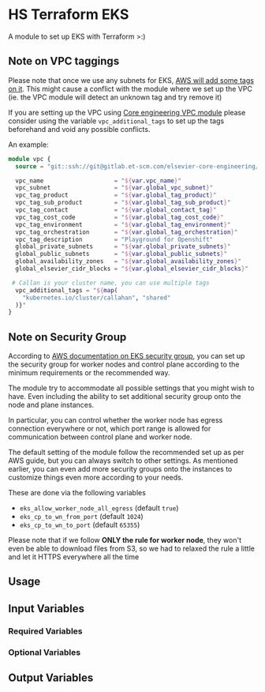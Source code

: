 # HS Terraform EKS

A module to set up EKS with Terraform >:)

## Note on VPC taggings

Please note that once we use any subnets for EKS, [AWS will add some tags on
it](https://docs.aws.amazon.com/eks/latest/userguide/network_reqs.html). This
might cause a conflict with the module where we set up the VPC (ie. the VPC
module will detect an unknown tag and try remove it)

If you are setting up the VPC using [Core engineering VPC module](https://gitlab.et-scm.com/elsevier-core-engineering/rp-terraform-vpc)
please consider using the variable `vpc_additional_tags` to set up the tags
beforehand and void any possible conflicts.

An example:
```terraform
module vpc {
  source = "git::ssh://git@gitlab.et-scm.com/elsevier-core-engineering/rp-terraform-vpc.git?ref=2.4.1"

  vpc_name                    = "${var.vpc_name}"
  vpc_subnet                  = "${var.global_vpc_subnet}"
  vpc_tag_product             = "${var.global_tag_product}"
  vpc_tag_sub_product         = "${var.global_tag_sub_product}"
  vpc_tag_contact             = "${var.global_contact_tag}"
  vpc_tag_cost_code           = "${var.global_tag_cost_code}"
  vpc_tag_environment         = "${var.global_tag_environment}"
  vpc_tag_orchestration       = "${var.global_tag_orchestration}"
  vpc_tag_description         = "Playground for Openshift"
  global_private_subnets      = "${var.global_private_subnets}"
  global_public_subnets       = "${var.global_public_subnets}"
  global_availability_zones   = "${var.global_availability_zones}"
  global_elsevier_cidr_blocks = "${var.global_elsevier_cidr_blocks}"

 # Callan is your cluster name, you can use multiple tags
  vpc_additional_tags = "${map(
    "kubernetes.io/cluster/callahan", "shared"
  )}"
}
```

## Note on Security Group

According to [AWS documentation on EKS security
group](https://docs.aws.amazon.com/eks/latest/userguide/sec-group-reqs.html),
you can set up the security group for worker nodes and control plane according
to the minimum requirements or the recommended way.

The module try to accommodate all possible settings that you might wish to have.
Even including the ability to set additional security group onto the node and
plane instances.

In particular, you can control whether the worker node has egress connection
everywhere or not, which port range is allowed for communication between control
plane and worker node.

The default setting of the module follow the recommended set up as per AWS
guide, but you can always switch to other settings. As mentioned earlier, you
can even add more security groups onto the instances to customize things even
more according to your needs.

These are done via the following variables
* `eks_allow_worker_node_all_egress` (default `true`)
* `eks_cp_to_wn_from_port` (default `1024`)
* `eks_cp_to_wn_to_port` (default `65355`)

Please note that if we follow **ONLY the rule for worker node**, they won't even
be able to download files from S3, so we had to relaxed the rule a little and
let it HTTPS everywhere all the time


## Usage

## Input Variables

### Required Variables

### Optional Variables

## Output Variables


